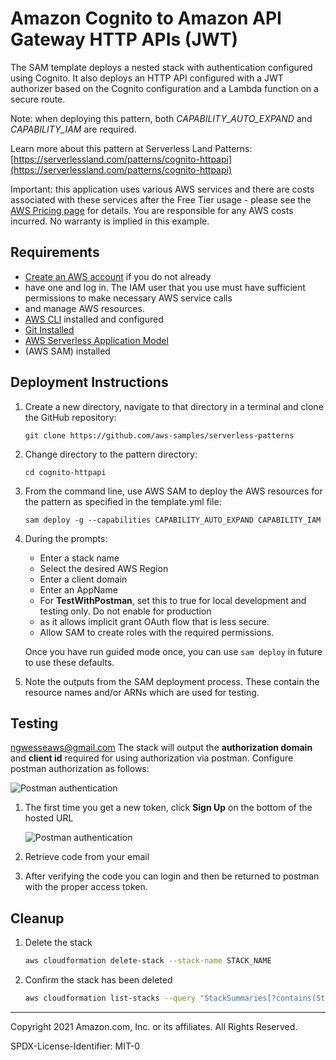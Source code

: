 # Amazon Cognito to Amazon API Gateway HTTP APIs (JWT)

The SAM template deploys a nested stack with authentication configured using Cognito. 
It also deploys an HTTP API configured with a JWT authorizer based on the Cognito configuration and a Lambda function 
on a secure route.

Note: when deploying this pattern, both *CAPABILITY_AUTO_EXPAND* and *CAPABILITY_IAM* are required.

Learn more about this pattern at Serverless Land Patterns: 
[https://serverlessland.com/patterns/cognito-httpapi](https://serverlessland.com/patterns/cognito-httpapi)

Important: this application uses various AWS services and there are costs associated with these services after the 
Free Tier usage - please see the [AWS Pricing page](https://aws.amazon.com/pricing/) for details. You are responsible 
for any AWS costs incurred. No warranty is implied in this example.

## Requirements

* [Create an AWS account](https://portal.aws.amazon.com/gp/aws/developer/registration/index.html) if you do not already 
* have one and log in. The IAM user that you use must have sufficient permissions to make necessary AWS service calls 
* and manage AWS resources.
* [AWS CLI](https://docs.aws.amazon.com/cli/latest/userguide/install-cliv2.html) installed and configured
* [Git Installed](https://git-scm.com/book/en/v2/Getting-Started-Installing-Git)
* [AWS Serverless Application Model](https://docs.aws.amazon.com/serverless-application-model/latest/developerguide/serverless-sam-cli-install.html) 
* (AWS SAM) installed

## Deployment Instructions

1. Create a new directory, navigate to that directory in a terminal and clone the GitHub repository:
    ``` 
    git clone https://github.com/aws-samples/serverless-patterns
    ```
2. Change directory to the pattern directory:
    ```
    cd cognito-httpapi
    ```
3. From the command line, use AWS SAM to deploy the AWS resources for the pattern as specified in the template.yml file:
    ```
    sam deploy -g --capabilities CAPABILITY_AUTO_EXPAND CAPABILITY_IAM
    ```
1. During the prompts:
    * Enter a stack name
    * Select the desired AWS Region
    * Enter a client domain
    * Enter an AppName
    * For **TestWithPostman**, set this to true for local development and testing only. Do not enable for production 
    * as it allows implicit grant OAuth flow that is less secure.
    * Allow SAM to create roles with the required permissions.

    Once you have run guided mode once, you can use `sam deploy` in future to use these defaults.

1. Note the outputs from the SAM deployment process. These contain the resource names and/or ARNs which are used for testing.

## Testing
ngwesseaws@gmail.com
The stack will output the **authorization domain** and **client id** required for using authorization via postman. 
Configure postman authorization as follows:

![Postman authentication](https://serverlessland.s3.amazonaws.com/assets/patterns/patterns-cognito-httpapi1.png)

1. The first time you get a new token, click **Sign Up** on the bottom of the hosted URL

    ![Postman authentication](https://serverlessland.s3.amazonaws.com/assets/patterns/patterns-cognito-httpapi2.png)
2. Retrieve code from your email
3. After verifying the code you can login and then be returned to postman with the proper access token.

## Cleanup
 
1. Delete the stack
    ```bash
    aws cloudformation delete-stack --stack-name STACK_NAME
    ```
1. Confirm the stack has been deleted
    ```bash
    aws cloudformation list-stacks --query "StackSummaries[?contains(StackName,'STACK_NAME')].StackStatus"
    ```
----
Copyright 2021 Amazon.com, Inc. or its affiliates. All Rights Reserved.

SPDX-License-Identifier: MIT-0